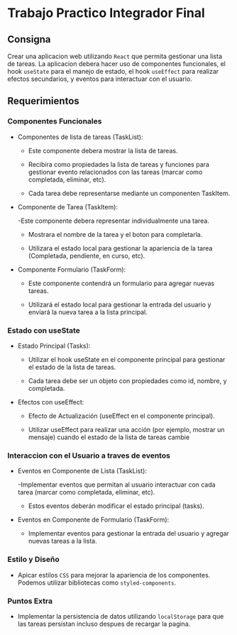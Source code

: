 # Trabajo Practico Integrador Final

## Consigna

Crear una aplicacion web utilizando `React` que permita gestionar una lista de tareas. La aplicacion debera hacer uso de componentes funcionales, el hook `useState` para el manejo de estado, el hook `useEffect` para realizar efectos secundarios, y eventos para interactuar con el usuario.

## Requerimientos

### Componentes Funcionales

- Componentes de lista de tareas (TaskList):

  - Este componente debera mostrar la lista de tareas.

  - Recibira como propiedades la lista de tareas y funciones para gestionar evento relacionados con las tareas (marcar como completada, eliminar, etc).

  - Cada tarea debe representarse mediante un componenten TaskItem.

- Componente de Tarea (TaskItem):

  -Este componente debera representar individualmente una tarea.

  - Mostrara el nombre de la tarea y el boton para completarla.

  - Utilizara el estado local para gestionar la apariencia de la tarea (Completada, pendiente, en curso, etc).

- Componente Formulario (TaskForm):

  - Este componente contendrá un formulario para agregar nuevas tareas.
  
  - Utilizará el estado local para gestionar la entrada del usuario y enviará la nueva tarea a la lista principal.

### Estado con useState

- Estado Principal (Tasks):

  - Utilizar el hook useState en el componente principal para gestionar el estado de la lista de tareas.

  - Cada tarea debe ser un objeto con propiedades como id, nombre, y completada.

- Efectos con useEffect:
  - Efecto de Actualización (useEffect en el componente principal).
  
  - Utilizar useEffect para realizar una acción (por ejemplo, mostrar un mensaje) cuando el estado de la lista de tareas cambie

### Interaccion con el Usuario a traves de eventos

- Eventos en Componente de Lista (TaskList):

  -Implementar eventos que permitan al usuario interactuar con cada tarea (marcar como completada, eliminar, etc).

  - Estos eventos deberán modificar el estado principal (tasks).

- Eventos en Componente de Formulario (TaskForm):
  - Implementar eventos para gestionar la entrada del usuario y agregar nuevas tareas a la lista.

### Estilo y Diseño

- Apicar estilos `CSS` para mejorar la apariencia de los componentes. Podemos utilizar bibliotecas como `styled-components`.

### Puntos Extra

- Implementar la persistencia de datos utilizando `localStorage` para que las tareas persistan incluso despues de recargar la pagina.
